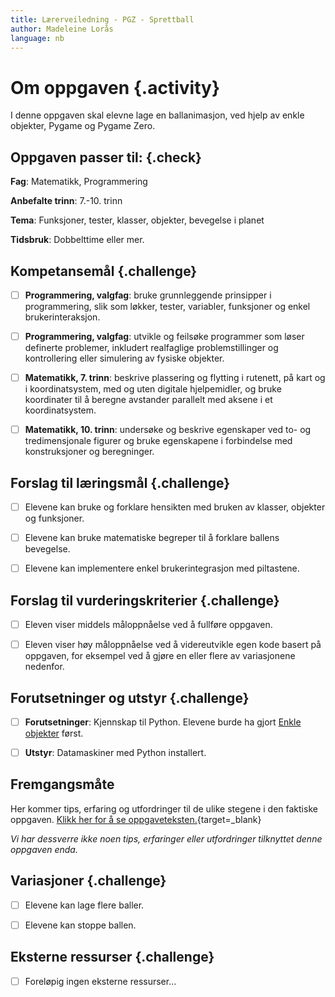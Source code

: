 ```yaml
---
title: Lærerveiledning - PGZ - Sprettball
author: Madeleine Lorås
language: nb
---
```



# Om oppgaven {.activity}

I denne oppgaven skal elevne lage en ballanimasjon, ved hjelp av enkle objekter,
Pygame og Pygame Zero.

## Oppgaven passer til: {.check}

__Fag__: Matematikk, Programmering

__Anbefalte trinn__: 7.-10. trinn

__Tema__: Funksjoner, tester, klasser, objekter, bevegelse i planet

__Tidsbruk__: Dobbelttime eller mer.

## Kompetansemål {.challenge}

- [ ] __Programmering, valgfag__: bruke grunnleggende prinsipper i
  programmering, slik som løkker, tester, variabler, funksjoner og enkel
  brukerinteraksjon.

- [ ] __Programmering, valgfag__: utvikle og feilsøke programmer som løser
  definerte problemer, inkludert realfaglige problemstillinger og kontrollering
  eller simulering av fysiske objekter.

- [ ] __Matematikk, 7. trinn__: beskrive plassering og flytting i rutenett, på
  kart og i koordinatsystem, med og uten digitale hjelpemidler, og bruke
  koordinater til å beregne avstander parallelt med aksene i et koordinatsystem.

- [ ] __Matematikk, 10. trinn__: undersøke og beskrive egenskaper ved to- og
  tredimensjonale figurer og bruke egenskapene i forbindelse med konstruksjoner
  og beregninger.

## Forslag til læringsmål {.challenge}

- [ ] Elevene kan bruke og forklare hensikten med bruken av klasser, objekter og
  funksjoner.

- [ ] Elevene kan bruke matematiske begreper til å forklare ballens bevegelse.

- [ ] Elevene kan implementere enkel brukerintegrasjon med piltastene.

## Forslag til vurderingskriterier {.challenge}

- [ ] Eleven viser middels måloppnåelse ved å fullføre oppgaven.

- [ ] Eleven viser høy måloppnåelse ved å videreutvikle egen kode basert på
  oppgaven, for eksempel ved å gjøre en eller flere av variasjonene nedenfor.

## Forutsetninger og utstyr {.challenge}

- [ ] __Forutsetninger__: Kjennskap til Python. Elevene burde ha gjort [Enkle
  objekter](../enkle_objekter/enkle_objekter.html) først.

- [ ] __Utstyr__: Datamaskiner med Python installert.

## Fremgangsmåte

Her kommer tips, erfaring og utfordringer til de ulike stegene i den faktiske
oppgaven. [Klikk her for å se
oppgaveteksten.](../sprettball/sprettball.html){target=_blank}

_Vi har dessverre ikke noen tips, erfaringer eller utfordringer tilknyttet denne
oppgaven enda._

## Variasjoner {.challenge}

- [ ] Elevene kan lage flere baller.

- [ ] Elevene kan stoppe ballen.

## Eksterne ressurser {.challenge}

- [ ] Foreløpig ingen eksterne ressurser...
